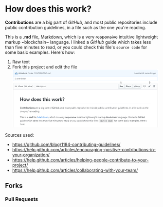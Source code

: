 # How does this work?
**Contributions** are a big part of *GitHub*, and most public repositories include public contribution guidelines, 
in a file such as the one you're reading.

This is a __.md__ file, [Markdown](https://guides.github.com/features/mastering-markdown/), which is a very ~~responsive~~ 
intuitive lightweight markup ~blockchain~ language. I linked a _GitHub_ guide which takes Iess than five minutes to read, or 
you could check this file's `source code` for some basic examples. Here's how:
1. Raw text
1. Fork this project and edit the file
![Raw and Fork](/contrib_pic.png)

Sources used: 

* https://github.com/blog/1184-contributing-guidelines/
* https://help.github.com/articles/encouraging-positive-contributions-in-your-organization/
* https://help.github.com/articles/helping-people-contribute-to-your-project/
* https://help.github.com/articles/collaborating-with-your-team/


## Forks

### Pull Requests

